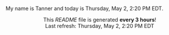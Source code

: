 My name is Tanner and today is Thursday, May 2, 2:20 PM EDT.

<p align="center">This <i>README</i> file is generated <b>every 3 hours</b>!</br>Last refresh: Thursday, May 2, 2:20 PM EDT<br /></p>
